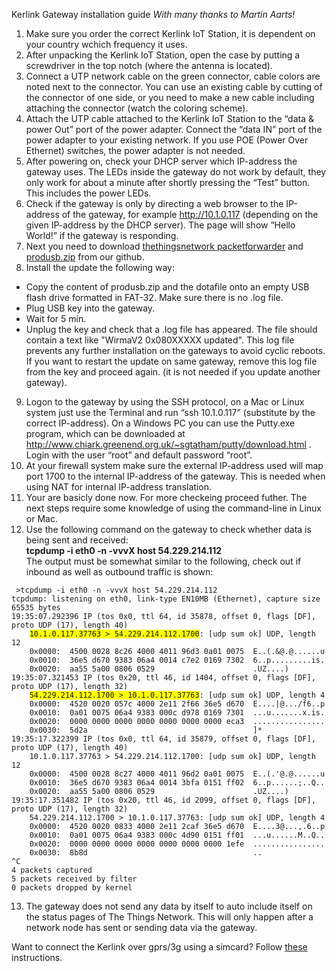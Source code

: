 
Kerlink Gateway installation guide
_With many thanks to Martin Aarts!_

1. Make sure you order the correct Kerlink IoT Station, it is dependent on your country wchich frequency it uses.
2. After unpacking the Kerlink IoT Station, open the case by putting a screwdriver in the top notch (where the antenna is located).
3. Connect a UTP network cable on the green connector, cable colors are noted next to the connector. You can use an existing cable by cutting of the connector of one side, or you need to make a new cable including attaching the connector (watch the coloring scheme).
4. Attach the UTP cable attached to the Kerlink IoT Station to the “data & power Out” port of the power adapter. Connect the “data IN” port of the power adapter to your existing network. If you use POE (Power Over Ethernet) switches, the power adapter is not needed.
5. After powering on, check your DHCP server which IP-address the gateway uses. The LEDs inside the gateway do not work by default, they only work for about a minute after shortly pressing the “Test” button. This includes the power LEDs.
6. Check if the gateway is only by directing a web browser to the IP-address of the gateway, for example http://10.1.0.117 (depending on the given IP-address by the DHCP server). The page will show “Hello World!” if the gateway is responding.
7. Next you need to download [thethingsnetwork packetforwarder](https://github.com/TheThingsNetwork/kerlink-station-firmware/raw/master/dota/dota_thethingsnetwork_v1.1.tar.gz) and [produsb.zip](https://github.com/TheThingsNetwork/kerlink-station-firmware/raw/master/dota/produsb.zip) from our github. 
8. Install the update the following way: 
- Copy the content of produsb.zip and the dotafile onto an empty USB flash drive formatted in FAT-32. Make sure there is no .log file.
- Plug USB key into the gateway.
- Wait for 5 min.
- Unplug the key and check that a .log file has appeared. The file should contain a text like "WirmaV2 0x080XXXXX updated". This log file prevents any further installation on the gateways to avoid cyclic reboots. If you want to restart the update on same gateway, remove this log file from the key and proceed again. (it is not needed if you update another gateway).
9. Logon to the gateway by using the SSH protocol, on a Mac or Linux system just use the Terminal and run “ssh 10.1.0.117” (substitute by the correct IP-address).  On a Windows PC you can use the Putty.exe program, which can be downloaded at http://www.chiark.greenend.org.uk/~sgtatham/putty/download.html . Login with the user “root” and default password “root”.
10. At your firewall system make sure the external IP-address used will map port 1700 to the internal IP-address of the gateway. This is needed when using NAT for internal IP-address translation. 
11. Your are basicly done now. For more checkeing proceed futher. The next steps require some knowledge of using the command-line in Linux or Mac.
12. Use the following command on the gateway to check whether data is being sent and received:<br>
<strong>tcpdump -i eth0 -n -vvvX host 54.229.214.112</strong><br>
The output must be somewhat similar to the following, check out if inbound as well as outbound traffic is shown:
<pre><code> >tcpdump -i eth0 -n -vvvX host 54.229.214.112
tcpdump: listening on eth0, link-type EN10MB (Ethernet), capture size 65535 bytes
19:35:07.292396 IP (tos 0x0, ttl 64, id 35878, offset 0, flags [DF], proto UDP (17), length 40)
    <span style="background-color: #FFFF00">10.1.0.117.37763 > 54.229.214.112.1700</span>: [udp sum ok] UDP, length 12
	0x0000:  4500 0028 8c26 4000 4011 96d3 0a01 0075  E..(.&@.@......u
	0x0010:  36e5 d670 9383 06a4 0014 c7e2 0169 7302  6..p.........is.
	0x0020:  aa55 5a00 0806 0529                      .UZ....)
19:35:07.321453 IP (tos 0x20, ttl 46, id 1404, offset 0, flags [DF], proto UDP (17), length 32)
    <span style="background-color: #FFFF00">54.229.214.112.1700 > 10.1.0.117.37763</span>: [udp sum ok] UDP, length 4
	0x0000:  4520 0020 057c 4000 2e11 2f66 36e5 d670  E....|@.../f6..p
	0x0010:  0a01 0075 06a4 9383 000c d978 0169 7301  ...u.......x.is.
	0x0020:  0000 0000 0000 0000 0000 0000 0000 eca3  ................
	0x0030:  5d2a                                     ]*
19:35:17.322399 IP (tos 0x0, ttl 64, id 35879, offset 0, flags [DF], proto UDP (17), length 40)
    10.1.0.117.37763 > 54.229.214.112.1700: [udp sum ok] UDP, length 12
	0x0000:  4500 0028 8c27 4000 4011 96d2 0a01 0075  E..(.'@.@......u
	0x0010:  36e5 d670 9383 06a4 0014 3bfa 0151 ff02  6..p......;..Q..
	0x0020:  aa55 5a00 0806 0529                      .UZ....)
19:35:17.351482 IP (tos 0x20, ttl 46, id 2099, offset 0, flags [DF], proto UDP (17), length 32)
    54.229.214.112.1700 > 10.1.0.117.37763: [udp sum ok] UDP, length 4
	0x0000:  4520 0020 0833 4000 2e11 2caf 36e5 d670  E....3@...,.6..p
	0x0010:  0a01 0075 06a4 9383 000c 4d90 0151 ff01  ...u......M..Q..
	0x0020:  0000 0000 0000 0000 0000 0000 0000 1efe  ................
	0x0030:  8b8d                                     ..
^C
4 packets captured
5 packets received by filter
0 packets dropped by kernel
</code></pre>
13. The gateway does not send any data by itself to auto include itself on the status pages of The Things Network. This will only happen after a network node has sent or sending data via the gateway.



Want to connect the Kerlink over gprs/3g using a simcard? Follow [these](Software/gateways/kerlink/mobile-connection) instructions.


